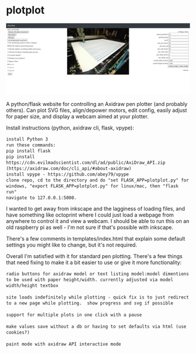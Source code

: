 # plotplot

![plotplot](https://github.com/jrparadis/plotplot/blob/master/screenshot.png?raw=true)

A python/flask website for controlling an Axidraw pen plotter (and probably others). Can plot SVG files, align/depower motors, edit config, easily adjust for paper size, and display a webcam aimed at your plotter. 

Install instructions (python, axidraw cli, flask, vpype):

    install Python 3
    run these commands:
    pip install flask
    pip install https://cdn.evilmadscientist.com/dl/ad/public/AxiDraw_API.zip (https://axidraw.com/doc/cli_api/#about-axidraw)
    install vpype - https://github.com/abey79/vpype
    clone repo, cd to the directory and do "set FLASK_APP=plotplot.py" for windows, "export FLASK_APP=plotplot.py" for linux/mac, then "flask run"
    navigate to 127.0.0.1:5000. 

I wanted to get away from inkscape and the lagginess of loading files, and have something like octoprint where I could just load a webpage from anywhere to control it and view a webcam. I should be able to run this on an old raspberry pi as well - I'm not sure if that's possible with inkscape.

There's a few comments in templates/index.html that explain some default settings you might like to change, but it's not required.

Overall I'm satisfied with it for standard pen plotting. There's a few things that need fixing to make it a bit easier to use or give it more functionality:

    radio buttons for axidraw model or text listing model:model dimentions to be used with paper height/width. currently adjusted via model width/height textbox

    site loads indefinitely while plotting - quick fix is to just redirect to a new page while plotting.  show progress and svg if possible

    support for multiple plots in one click with a pause

    make values save without a db or having to set defaults via html (use cookies?)

    paint mode with axidraw API interactive mode
